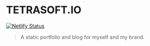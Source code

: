 # TETRASOFT.IO
[![Netlify Status](https://api.netlify.com/api/v1/badges/4a5fbf5e-3fd0-44fe-af82-196ba09ae92f/deploy-status)](https://app.netlify.com/sites/tetrasoftio/deploys)

> A static portfolio and blog for myself and my brand.
